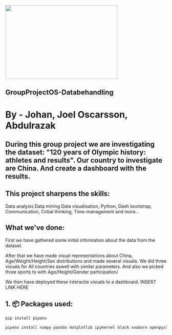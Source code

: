 <img src="https://user-images.githubusercontent.com/112272227/203309644-c24f0b44-099b-402b-abfc-4633ed96b0c9.png" width="350" height="230">

## GroupProjectOS-Databehandling
# By - Johan, Joel Oscarsson, Abdulrazak



## During this group project we are investigating the dataset: "120 years of Olympic history: athletes and results". Our country to investigate are China. And create a dashboard with the results.



## This project sharpens the skills: 
Data analysis
Data mining
Data visualisation, 
Python, 
Dash bootstrap, 
Communication, 
Critial thinking,
Time-management 
and more...


## What we've done:
First we have gathered some initial information about the data from the dataset.

After that we have made visual representations about China, Age/Weight/Height/Sex distributions and made several visuals. We did three visuals for All countries aswell with similar parameters. And also we picked three sports to with Age/Height/Gender participation/

We then have deployed these interactie visuals to a dashboard. 
INSERT LINK HERE




## 1. 📦 Packages used:
```py
pip install pipenv
```
```py
pipenv install numpy pandas matplotlib ipykernel black seaborn openpyxl plotly plotly-express nbformat requests html5lib bs4 lxml python-dotenv dash dash-bootstrap-components pexpect python-dotenv
```
